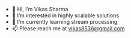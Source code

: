 - 👋 Hi, I’m Vikas Sharma
- 👀 I’m interested in highly scalable solutions
- 🌱 I’m currently learning stream processing
- 📫 Please reach me at vikas8536@gmail.com

<!---
vikas8536/vikas8536 is a ✨ special ✨ repository because its `README.md` (this file) appears on your GitHub profile.
You can click the Preview link to take a look at your changes.
--->
